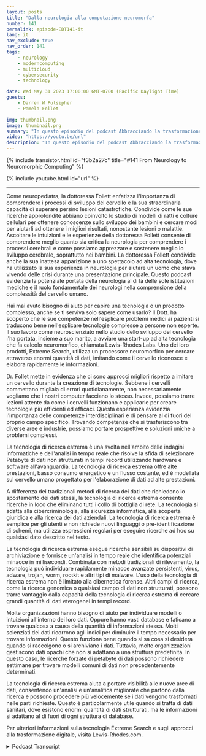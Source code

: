 ```yaml
---
layout: posts
title: "Dalla neurologia alla computazione neuromorfa"
number: 141
permalink: episode-EDT141-it
lang: it
nav_exclude: true
nav_order: 141
tags:
    - neurology
    - moderncomputing
    - multicloud
    - cybersecurity
    - technology

date: Wed May 31 2023 17:00:00 GMT-0700 (Pacific Daylight Time)
guests:
    - Darren W Pulsipher
    - Pamela Follet

img: thumbnail.png
image: thumbnail.png
summary: "In questo episodio del podcast Abbracciando la trasformazione digitale, la Dr.ssa Pamela Follett, neurologa e co-fondatrice di Lewis Rhodes Labs, condivide la sua esperienza e competenza nel campo della neurologia, nello specifico per quanto riguarda la ricerca sullo sviluppo del cervello nei primi anni di vita."
video: "https://youtu.be/url"
description: "In questo episodio del podcast Abbracciando la trasformazione digitale, la Dr.ssa Pamela Follett, neurologa e co-fondatrice di Lewis Rhodes Labs, condivide la sua esperienza e competenza nel campo della neurologia, nello specifico per quanto riguarda la ricerca sullo sviluppo del cervello nei primi anni di vita."
---
```


<div>
{% include transistor.html id="f3b2a27c" title="#141 From Neurology to Neuromorphic Computing" %}

{% include youtube.html id="url" %}
</div>

---

Come neuropediatra, la dottoressa Follett enfatizza l'importanza di comprendere i processi di sviluppo del cervello e la sua straordinaria capacità di superare persino lesioni catastrofiche. Condivide come le sue ricerche approfondite abbiano coinvolto lo studio di modelli di ratti e colture cellulari per ottenere conoscenze sullo sviluppo dei bambini e cercare modi per aiutarli ad ottenere i migliori risultati, nonostante lesioni o malattie. Ascoltare le intuizioni e le esperienze della dottoressa Follett consente di comprendere meglio quanto sia critica la neurologia per comprendere i processi cerebrali e come possiamo apprezzare e sostenere meglio lo sviluppo cerebrale, soprattutto nei bambini. La dottoressa Follett condivide anche la sua inattesa apparizione a uno spettacolo ad alta tecnologia, dove ha utilizzato la sua esperienza in neurologia per aiutare un uomo che stava vivendo delle crisi durante una presentazione principale. Questo podcast evidenzia la potenziale portata della neurologia al di là delle sole istituzioni mediche e il ruolo fondamentale dei neurologi nella comprensione della complessità del cervello umano.

Hai mai avuto bisogno di aiuto per capire una tecnologia o un prodotto complesso, anche se ti serviva solo sapere come usarlo? Il Dott. ha scoperto che le sue competenze nell'esplicare problemi medici ai pazienti si traducono bene nell'esplicare tecnologie complesse a persone non esperte. Il suo lavoro come neuroscienziato nello studio dello sviluppo del cervello l'ha portata, insieme a suo marito, a avviare una start-up ad alta tecnologia che fa calcolo neuromorfico, chiamata Lewis-Rhodes Labs. Uno dei loro prodotti, Extreme Search, utilizza un processore neuromorfico per cercare attraverso enormi quantità di dati, imitando come il cervello riconosce e elabora rapidamente le informazioni.

Dr. Follet mette in evidenza che ci sono approcci migliori rispetto a imitare un cervello durante la creazione di tecnologie. Sebbene i cervelli commettano migliaia di errori quotidianamente, non necessariamente vogliamo che i nostri computer facciano lo stesso. Invece, possiamo trarre lezioni attente da come i cervelli funzionano e applicarle per creare tecnologie più efficienti ed efficaci. Questa esperienza evidenzia l'importanza delle competenze interdisciplinari e di pensare al di fuori del proprio campo specifico. Trovando competenze che si trasferiscono tra diverse aree e industrie, possiamo portare prospettive e soluzioni uniche a problemi complessi.

La tecnologia di ricerca estrema è una svolta nell'ambito delle indagini informatiche e dell'analisi in tempo reale che risolve la sfida di selezionare Petabyte di dati non strutturati in tempi record utilizzando hardware e software all'avanguardia. La tecnologia di ricerca estrema offre alte prestazioni, basso consumo energetico e un flusso costante, ed è modellata sul cervello umano progettato per l'elaborazione di dati ad alte prestazioni.

A differenza dei tradizionali metodi di ricerca dei dati che richiedono lo spostamento dei dati stessi, la tecnologia di ricerca estrema consente ricerche in loco che eliminano tutti i collo di bottiglia di rete. La tecnologia si adatta alla cibercriminologia, alla sicurezza informatica, alla scoperta giuridica e alla ricerca dei dati aziendali. La tecnologia di ricerca estrema è semplice per gli utenti e non richiede nuovi linguaggi o pre-identificazione di schemi, ma utilizza espressioni regolari per eseguire ricerche ad hoc su qualsiasi dato descritto nel testo.

La tecnologia di ricerca estrema esegue ricerche sensibili su dispositivi di archiviazione e fornisce un'analisi in tempo reale che identifica potenziali minacce in millisecondi. Combinata con metodi tradizionali di rilevamento, la tecnologia può individuare rapidamente minacce avanzate persistenti, virus, adware, trojan, worm, rootkit e altri tipi di malware. L'uso della tecnologia di ricerca estrema non è limitato alla cibernetica forense. Altri campi di ricerca, come la ricerca genomica o qualsiasi campo di dati non strutturati, possono trarre vantaggio dalla capacità della tecnologia di ricerca estrema di cercare grandi quantità di dati eterogenei in tempi record.

Molte organizzazioni hanno bisogno di aiuto per individuare modelli o intuizioni all'interno dei loro dati. Oppure hanno vasti database e faticano a trovare qualcosa a causa della quantità di informazioni stessa. Molti scienziati dei dati ricorrono agli indici per diminuire il tempo necessario per trovare informazioni. Questo funziona bene quando si sa cosa si desidera quando si raccolgono o si archiviano i dati. Tuttavia, molte organizzazioni gestiscono dati opachi che non si adattano a una struttura predefinita. In questo caso, le ricerche forzate di petabyte di dati possono richiedere settimane per trovare modelli comuni di dati non precedentemente determinati.

La tecnologia di ricerca estrema aiuta a portare visibilità alle nuove aree di dati, consentendo un'analisi e un'analitica migliorate che partono dalla ricerca e possono procedere più velocemente se i dati vengono trasformati nelle parti richieste. Questo è particolarmente utile quando si tratta di dati sanitari, dove esistono enormi quantità di dati strutturati, ma le informazioni si adattano al di fuori di ogni struttura di database.

Per ulteriori informazioni sulla tecnologia Extreme Search e sugli approcci alla trasformazione digitale, visita Lewis-Rhodes.com.



<details>
<summary> Podcast Transcript </summary>

<p></p>

</details>
